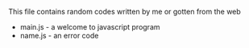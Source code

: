 
This file contains random codes written by me or gotten from the web
- main.js - a welcome to javascript program
- name.js - an error code
